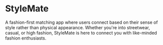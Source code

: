 # StyleMate
A fashion-first matching app where users connect based on their sense of style rather than physical appearance. Whether you're into streetwear, casual, or high fashion, StyleMate is here to connect you with like-minded fashion enthusiasts. 
